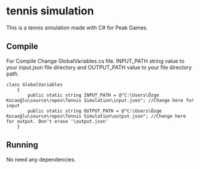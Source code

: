 # tennis simulation
This is a tennis simulation made with C# for Peak Games. 

## Compile

For Compile 
Change GlobalVariables.cs file.
INPUT_PATH string value to your input.json file directory and OUTPUT_PATH value to your file directory path.

```
class GlobalVariables
    {
        public static string INPUT_PATH = @"C:\Users\Özge Kocaoğlu\source\repos\Tennis Simulation\input.json"; //Change here for input
        public static string OUTPUT_PATH = @"C:\Users\Özge Kocaoğlu\source\repos\Tennis Simulation\output.json"; //Change here for output. Don't erase '\output.json'
    }
```



## Running
No need any dependencies. 


